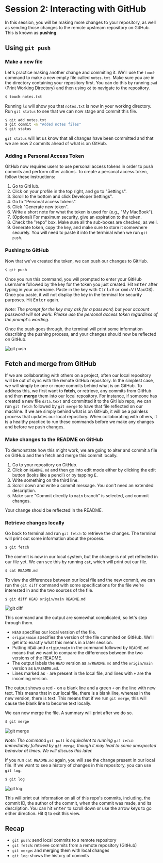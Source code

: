 # Session 2: Interacting with GitHub

In this session, you will be making more changes to your repository, as well as sending those changes to the remote upstream repository on GitHub. This is known as **pushing**. 

## Using `git push`

### Make a new file

Let's practice making another change and commiting it. We'll use the `touch` command to make a new empty file called `notes.txt`. Make sure you are in the directory containing your repository first. You can do this by running `pwd` (Print Working Directory) and then using `cd` to navigate to the repository. 

```bash
$ touch notes.txt
```

Running `ls` will show you that `notes.txt` is now in your working directory. Run `git status` to see that we can now stage and commit this file. 

```bash
$ git add notes.txt
$ git commit -m "Added notes files"
$ git status
```

`git status` will let us know that all changes have been committed and that we are now 2 commits ahead of what is on GitHub.

### Adding a Personal Access Token
GitHub now requires users to use personal access tokens in order to push commits and perform other actions. To create a personal access token, follow these instructions:

1. Go to GitHub.
2. Click on your profile in the top right, and go to "Settings".
3. Scroll to the bottom and click Developer Settings".
4. Go to "Personal access tokens".
5. Click "Generate new token".
6. Write a short note for what the token is used for (e.g., "My MacBook").
7. (Optional) For maximum security, give an expiration to the token.
8. Check the "repo" box. Make sure all the sub-boxes are checked, as well.
9. Generate token, copy the key, and make sure to store it somewhere securely. You will need to paste it into the terminal when we run `git push`.

### Pushing to GitHub
Now that we've created the token, we can push our changes to GitHub.

```bash
$ git push
```

Once you run this command, you will prompted to enter your GitHub username followed by the key for the token you just created. Hit <kbd>Enter</kbd> after typing in your username. Paste in the key with <kbd>Ctrl</kbd>+<kbd>V</kbd> or <kbd>cmd</kbd>+<kbd>V</kbd> (MacOS). Once you paste, it will not display the key in the terminal for security purposes. Hit <kbd>Enter</kbd> again. 

*Note: The prompt for the key may ask for a password, but your account password will not work. Please use the personal access token regardless of the prompt's wording.*

Once the push goes through, the terminal will print some information describing the pushing process, and your changes should now be reflected on GitHub. 

![git push](img/git_push.png)

## Fetch and merge from GitHub

If we are collaborating with others on a project, often our local repository will be out of sync with the remote GitHub repository. In the simplest case, we will simply be one or more commits behind what is on GitHub. To address this, we first want to **fetch**, or retrieve, any commits from GitHub and then **merge** them into our local repository. For instance, if someone has created a new file `data.text` and committed it to the GitHub repo, we can run `git fetch` followed by `git merge` to have that file reflected on our machine. If we are simply behind what is on GitHub, it will be a painless process that updates our local repository. When collaborating with others, it is a healthy practice to run these commands before we make any changes and before we push changes. 

### Make changes to the README on GitHub

To demonstrate how this might work, we are going to alter and commit a file on GitHub and then fetch and merge this commit locally.

1. Go to your repository on GitHub.
2. Click on `README.md` and then go into edit mode either by clicking the edit button (looks like a pencil) or by tapping <kbd>E</kbd>.
3. Write something on the third line. 
4. Scroll down and write a commit message. You don't need an extended description.
5. Make sure "Commit directly to `main` branch" is selected, and commit changes.

Your change should be reflected in the README.

### Retrieve changes locally

Go back to terminal and run `git fetch` to retrieve the changes. The terminal will print out some information about the process.

```bash
$ git fetch
```

The commit is now in our local system, but the change is not yet reflected in our file yet. We can see this by running `cat`, which will print out our file.

```bash
$ cat README.md
```

To view the differences between our local file and the new commit, we can run the `git diff` command with some specifications for the file we're interested in and the two sources of the file. 

```
$ git diff HEAD origin/main README.md
```
![git diff](img/git_diff.png)

This command and the output are somewhat complicated, so let's step through them.

- `HEAD` specifies our local version of the file.
- `origin/main` specifies the version of the file commited on GitHub. We'll get into exactly what this means in a later session.
- Putting `HEAD` and `origin/main` in the command followed by `README.md` means that we want to compare the differences between the two versions of the README.
- The output labels the `HEAD` version as `a/README.md` and the `origin/main` version as `b/README.md`.
- Lines marked as `-` are present in the local file, and lines with `+` are the incoming version.

The output shows a red `-` on a blank line and a green `+` on the line with new text. This means that in our local file, there is a blank line, whereas in the new version, there is text. This means that if we run `git merge`, this will cause the blank line to become text locally. 

We can now merge the file. A summary will print after we do so.

```bash
$ git merge
```

![git merge](img/git_merge.png)

*Note: The command `git pull` is equivalent to running `git fetch` immediately followed by `git merge`, though it may lead to some unexpected behavior at times. We will discuss this later.*

If you run `cat README.md` again, you will see the change present in our local file. If we want to see a history of changes in this repository, you can use `git log`.

```bash
$ git log
```

![git log](img/git_log.png)

This will print out information on all of this repo's commits, including, the commit ID, the author of the commit, when the commit was made, and its description. You can hit <kbd>Enter</kbd> to scroll down or use the arrow keys to go either direction. Hit <kbd>Q</kbd> to exit this view.

## Recap

- `git push`: send local commits to a remote repository
- `git fetch`: retrieve commits from a remote repository (GitHub)
- `git merge`: and merging them with local changes
- `git log`: shows the history of commits